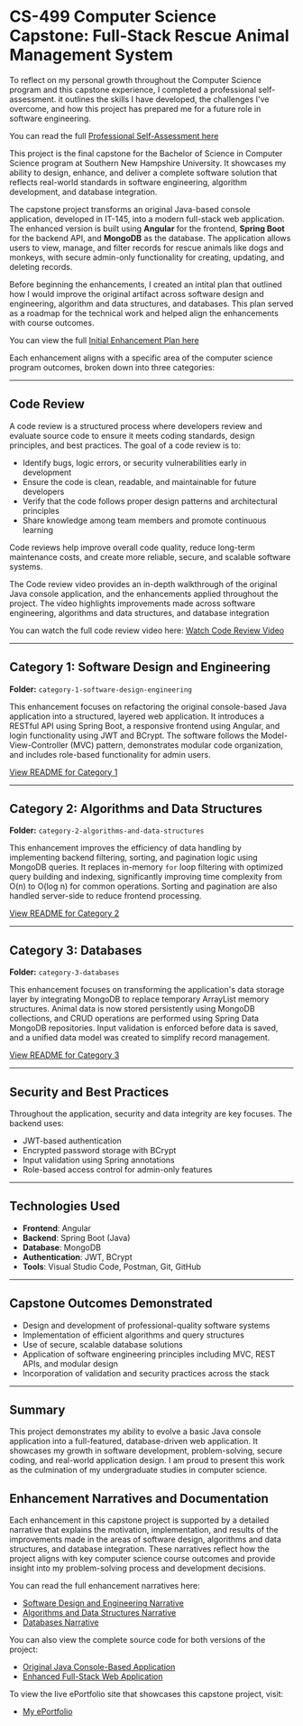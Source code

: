 # CS-499 Computer Science Capstone: Full-Stack Rescue Animal Management System

To reflect on my personal growth throughout the Computer Science program and this capstone experience, I completed a professional self-assessment. it outlines the skills I have developed, the challenges I've overcome, and how this project has prepared
me for a future role in software engineering.

You can read the full [Professional Self-Assessment here](./Professional%20Self-Assessment.md)

This project is the final capstone for the Bachelor of Science in Computer Science program at Southern New Hampshire University. It showcases my ability to design, enhance, and deliver a complete software solution that reflects real-world standards in software engineering, algorithm development, and database integration.

The capstone project transforms an original Java-based console application, developed in IT-145, into a modern full-stack web application. The enhanced version is built using **Angular** for the frontend, **Spring Boot** for the backend API, and **MongoDB** as the database. The application allows users to view, manage, and filter records for rescue animals like dogs and monkeys, with secure admin-only functionality for creating, updating, and deleting records.

Before beginning the enhancements, I created an intital plan that outlined how I would improve the original artifact across software design and engineering, algorithm and data structures, and databases. This plan served as a roadmap for the technical
work and helped align the enhancements with course outcomes. 

You can view the full [Initial Enhancement Plan here](./initial-enhancement-plan.md)

Each enhancement aligns with a specific area of the computer science program outcomes, broken down into three categories:

---

## Code Review 

A code review is a structured process where developers review and evaluate source code to ensure it meets coding standards, design principles, and best practices. The goal of a code review is to:
- Identify bugs, logic errors, or security vulnerabilities early in development
- Ensure the code is clean, readable, and maintainable for future developers
- Verify that the code follows proper design patterns and architectural principles
- Share knowledge among team members and promote continuous learning

Code reviews help improve overall code quality, reduce long-term maintenance costs, and create more reliable, secure, and scalable software systems. 

The Code review video provides an in-depth walkthrough of the original Java console application, and the enhancements applied throughout the project. The video highlights improvements made across software engineering, algorithms and data structures, and database integration

You can watch the full code review video here:
[Watch Code Review Video](https://www.youtube.com/watch?v=lfZujDgJ_nw)

---

## Category 1: Software Design and Engineering

**Folder:** `category-1-software-design-engineering`

This enhancement focuses on refactoring the original console-based Java application into a structured, layered web application. It introduces a RESTful API using Spring Boot, a responsive frontend using Angular, and login functionality using JWT and BCrypt. The software follows the Model-View-Controller (MVC) pattern, demonstrates modular code organization, and includes role-based functionality for admin users.

[View README for Category 1](./category-1-software-design-engineering/README.md)

---

## Category 2: Algorithms and Data Structures

**Folder:** `category-2-algorithms-and-data-structures`

This enhancement improves the efficiency of data handling by implementing backend filtering, sorting, and pagination logic using MongoDB queries. It replaces in-memory `for` loop filtering with optimized query building and indexing, significantly improving time complexity from O(n) to O(log n) for common operations. Sorting and pagination are also handled server-side to reduce frontend processing.

[View README for Category 2](./category-2-algorithms-and-data-structures/README.md)

---

## Category 3: Databases

**Folder:** `category-3-databases`

This enhancement focuses on transforming the application's data storage layer by integrating MongoDB to replace temporary ArrayList memory structures. Animal data is now stored persistently using MongoDB collections, and CRUD operations are performed using Spring Data MongoDB repositories. Input validation is enforced before data is saved, and a unified data model was created to simplify record management.

[View README for Category 3](./category-3-databases/README.md)

---

## Security and Best Practices

Throughout the application, security and data integrity are key focuses. The backend uses:
- JWT-based authentication
- Encrypted password storage with BCrypt
- Input validation using Spring annotations
- Role-based access control for admin-only features

---

## Technologies Used

- **Frontend**: Angular
- **Backend**: Spring Boot (Java)
- **Database**: MongoDB
- **Authentication**: JWT, BCrypt
- **Tools**: Visual Studio Code, Postman, Git, GitHub

---

## Capstone Outcomes Demonstrated

- Design and development of professional-quality software systems
- Implementation of efficient algorithms and query structures
- Use of secure, scalable database solutions
- Application of software engineering principles including MVC, REST APIs, and modular design
- Incorporation of validation and security practices across the stack

---

## Summary

This project demonstrates my ability to evolve a basic Java console application into a full-featured, database-driven web application. It showcases my growth in software development, problem-solving, secure coding, and real-world application design. I am proud to present this work as the culmination of my undergraduate studies in computer science.

## Enhancement Narratives and Documentation

Each enhancement in this capstone project is supported by a detailed narrative that explains the motivation, implementation, and results of the improvements made in the areas of software design, algorithms and data structures, and database integration. These narratives reflect how the project aligns with key computer science course outcomes and provide insight into my problem-solving process and development decisions.

You can read the full enhancement narratives here:
- [Software Design and Engineering Narrative](./category-1-software-design-engineering/Software%20Design%20and%20Engineering%20Narrative.md)
- [Algorithms and Data Structures Narrative](./category-2-algorithms-and-data-structures/Algorithms%20and%20Data%20Structures%20Narrative.md)
- [Databases Narrative](./category-3-databases/Databases%20Narrative.md)

You can also view the complete source code for both versions of the project:
- [Original Java Console-Based Application](./original-artifact-rescue-animal-app)
- [Enhanced Full-Stack Web Application](./enhanced-rescue-animal-app)

To view the live ePortfolio site that showcases this capstone project, visit:  
- [My ePortfolio](https://your-username.github.io/)

